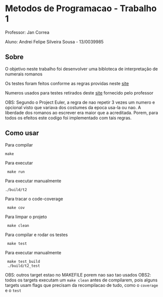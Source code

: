# Metodos de Programacao - Trabalho 1
Professor: Jan Correa

Aluno: Andrei Felipe Silveira Sousa - 13/0039985

## Sobre

O objetivo neste trabalho foi desenvolver uma bibloteca de interpretação de
numerais romanos

Os testes foram feitos conforme as regras providas neste [site](https://projecteuler.net/about=roman_numerals)


Numeros usados para testes retirados deste [site](http://numeracaoromana.babuo.com/numeros-romanos-de-1-a-3000)
 fornecido pelo professor

OBS: Segundo o Project Euler, a regra de nao repetir 3 vezes um numero e opcional
visto que variava dos costumes da epoca usa-la ou nao. A liberdade dos romanos ao
escrever era maior que a acreditada. Porem, para todos os efeitos este codigo foi 
implementado com tais regras.

## Como usar


Para compilar
~~~~~~~~~~~~~~~~~~~~~
make
~~~~~~~~~~~~~~~~~~~~~

Para executar
~~~~~~~~~~~~~~~~~~~~~
 make run
~~~~~~~~~~~~~~~~~~~~~

Para executar manualmente
~~~~~~~~~~~~~~~~~~~~~
./build/t2
~~~~~~~~~~~~~~~~~~~~~
Para tracar o code-coverage
~~~~~~~~~~~~~~~~~~~~~
 make cov
~~~~~~~~~~~~~~~~~~~~~
Para limpar o projeto
~~~~~~~~~~~~~~~~~~~~~
 make clean
~~~~~~~~~~~~~~~~~~~~~

Para compilar e rodar os testes
~~~~~~~~~~~~~~~~~~~~~
 make test
~~~~~~~~~~~~~~~~~~~~~

Para executar manualmente
~~~~~~~~~~~~~~~~~~~~~
 make test_build
 ./build/t2_test
~~~~~~~~~~~~~~~~~~~~~

OBS: outros target estao no MAKEFILE porem nao sao tao usados
OBS2: todos os targets executam um `make clean` antes de compilarem, pois
alguns targets usam flags que precisam da recompilacao de tudo, como o `coverage` e o `test`
